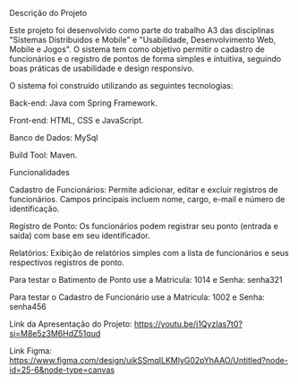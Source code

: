Descrição do Projeto

Este projeto foi desenvolvido como parte do trabalho A3 das disciplinas "Sistemas Distribuidos e Mobile" e "Usabilidade, Desenvolvimento Web, Mobile e Jogos". O sistema tem como objetivo permitir o cadastro de funcionários e o registro de pontos de forma simples e intuitiva, seguindo boas práticas de usabilidade e design responsivo.

O sistema foi construído utilizando as seguintes tecnologias:

Back-end: Java com Spring Framework.

Front-end: HTML, CSS e JavaScript.

Banco de Dados: MySql

Build Tool: Maven.

Funcionalidades

Cadastro de Funcionários:
Permite adicionar, editar e excluir registros de funcionários. Campos principais incluem nome, cargo, e-mail e número de identificação.

Registro de Ponto:
Os funcionários podem registrar seu ponto (entrada e saída) com base em seu identificador.

Relatórios:
Exibição de relatórios simples com a lista de funcionários e seus respectivos registros de ponto.

Para testar o Batimento de Ponto use a Matricula: 1014 e Senha: senha321

Para testar o Cadastro de Funcionário use a Matricula: 1002 e Senha: senha456

Link da Apresentação do Projeto: https://youtu.be/j1QyzIas7t0?si=M8e5z3M6HdZ51qud

Link Figma: https://www.figma.com/design/uikSSmqILKMlyG02pYhAAO/Untitled?node-id=25-6&node-type=canvas
